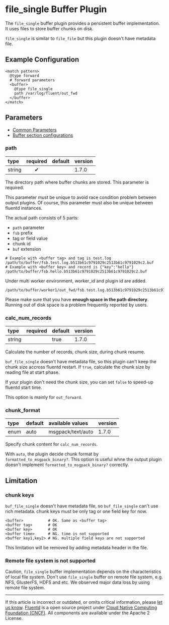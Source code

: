 # file_single Buffer Plugin

The `file_single` buffer plugin provides a persistent buffer implementation. It
uses files to store buffer chunks on disk.

`file_single` is similar to `file_file` but this plugin doesn't have metadata file.


## Example Configuration

```
<match pattern>
  @type forward
  # forward parameters
  <buffer>
    @type file_single
    path /var/log/fluent/out_fwd
  </buffer>
</match>
```


## Parameters

-   [Common Parameters](/configuration/plugin-common-parameters.md)
-   [Buffer section configurations](/configuration/buffer-section.md)


### path

| type   | required | default | version |
|:-------|:--------:|:--------|:--------|
| string |     ✔    |         |   1.7.0 |

The directory path where buffer chunks are stored. This parameter is required.

This parameter must be unique to avoid race condition problem between output plugins.
Of course, this parameter must also be unique between fluentd instances.

The actual path consists of 5 parts:

- `path` parameter
- `fsb` prefix
- tag or field value
- chunk id
- `buf` extension

```
# Example with <buffer tag> and tag is test.log
/path/to/buffer/fsb.test.log.b513b61c9791029c2513b61c9791029c2.buf
# Example with <buffer key> and record is {"key":"hello"}
/path/to/buffer/fsb.hello.b513b61c9791029c2513b61c9791029c2.buf
```

Under multi worker environment, worker_id and plugin id are added.

```
/path/to/buffer/worker1/out_fwd/fsb.test.log.b513b61c9791029c2513b61c9791029c2.buf
```

Please make sure that you have **enough space in the path directory**.
Running out of disk space is a problem frequently reported by users.


### calc_num_records

| type   | required | default | version |
|:-------|:--------:|:--------|:--------|
| string |          |   true  |   1.7.0 |

Calculate the number of records, chunk size, during chunk resume.

`buf_file_single` doesn't have metadata file, so
this plugin can't keep the chunk size accross fluentd restart.
If `true`, calculate the chunk size by reading file at start phase.

If your plugin don't need the chunk size,
you can set `false` to speed-up fluentd start time.

This option is mainly for `out_forward`.


### chunk\_format

| type | default | available values  | version |
|:-----|:--------|:------------------|:--------|
| enum | auto    | msgpack/text/auto | 1.7.0   |

Specify chunk content for `calc_num_records`.

With `auto`, the plugin decide chunk format by `formatted_to_msgpack_binary?`. This option is useful whne the output plugin doesn't implement `formatted_to_msgpack_binary?` correctly.


## Limitation

### chunk keys

`buf_file_single` doesn't have metadata file, so `buf_file_single` can't use rich metadata.
chunk keys must be only tag or one field key for now.

```
<buffer>           # OK. Same as <buffer tag>
<buffer tag>       # OK
<buffer key>       # OK
<buffer time>      # NG. time is not supported
<buffer key1,key2> # NG. multiple field keys are not supported
```

This limitation will be removed by adding metadata header in the file.

### Remote file system is not supported

Caution, `file_single` buffer implementation depends on the characteristics of
local file system. Don't use `file_single` buffer on remote file system, e.g.
NFS, GlusterFS, HDFS and etc. We observed major data loss by using
remote file system.


------------------------------------------------------------------------

If this article is incorrect or outdated, or omits critical information, please [let us know](https://github.com/fluent/fluentd-docs-gitbook/issues?state=open).
[Fluentd](http://www.fluentd.org/) is a open source project under [Cloud Native Computing Foundation (CNCF)](https://cncf.io/). All components are available under the Apache 2 License.
